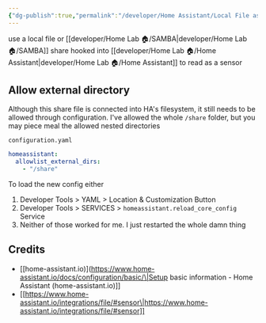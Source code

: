 ```yaml
---
{"dg-publish":true,"permalink":"/developer/Home Assistant/Local File as Sensor/","noteIcon":""}
---
```


use a local file or [[developer/Home Lab 🏠/SAMBA\|developer/Home Lab 🏠/SAMBA]] share hooked into [[developer/Home Lab 🏠/Home Assistant\|developer/Home Lab 🏠/Home Assistant]] to read as a sensor


## Allow external directory 

Although this share file is connected into HA's filesystem, it still needs to be allowed through configuration. I've allowed the whole `/share` folder, but you may piece meal the allowed nested directories 

`configuration.yaml`
```yml
homeassistant:
  allowlist_external_dirs:
    - "/share"
```

To load the new config either
1. Developer Tools > YAML > Location & Customization Button
2. Developer Tools > SERVICES > `homeassistant.reload_core_config` Service
3. Neither of those worked for me. I just restarted the whole damn thing
## Credits
- [[home-assistant.io)](https://www.home-assistant.io/docs/configuration/basic/\|Setup basic information - Home Assistant (home-assistant.io)]]
- [[https://www.home-assistant.io/integrations/file/#sensor\|https://www.home-assistant.io/integrations/file/#sensor]]